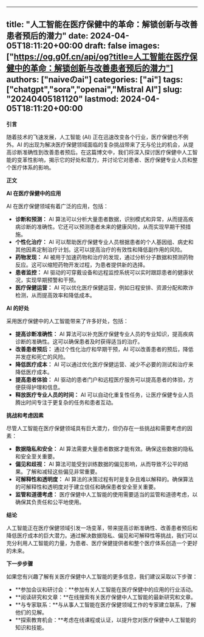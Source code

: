 
---
title: "人工智能在医疗保健中的革命：解锁创新与改善患者预后的潜力"
date: 2024-04-05T18:11:20+00:00
draft: false
images: ["https://og.g0f.cn/api/og?title=人工智能在医疗保健中的革命：解锁创新与改善患者预后的潜力"]
authors: ["naiveのai"]
categories: ["ai"]
tags: ["chatgpt","sora","openai","Mistral AI"]
slug: "20240405181120"
lastmod: 2024-04-05T18:11:20+00:00
---
**引言**

随着技术的飞速发展，人工智能 (AI) 正在迅速改变各个行业，医疗保健也不例外。AI 的出现为解决医疗保健领域面临的复杂挑战带来了无与伦比的机会，从提高诊断准确性到改善患者预后。在这篇博文中，我们将深入探讨医疗保健中人工智能的变革性影响，揭示它的好处和潜力，并讨论它对患者、医疗保健专业人员和整个医疗体系的影响。

**正文**

**AI 在医疗保健中的应用**

AI 在医疗保健领域有着广泛的应用，包括：

- **诊断和预测：** AI 算法可以分析大量患者数据，识别模式和异常，从而提高疾病诊断的准确性。它还可以预测患者未来的健康风险，从而实现早期干预措施。
- **个性化治疗：** AI 可以帮助医疗保健专业人员根据患者的个人基因组、病史和其他因素定制治疗计划。这可以提高治疗的有效性和降低副作用的风险。
- **药物发现：** AI 被用于加速药物和治疗的发现，通过分析分子数据和预测药物反应。这可以缩短药物开发过程，为患者提供新的选择。
- **患者监控：** AI 驱动的可穿戴设备和远程监控系统可以实时跟踪患者的健康状况，实现早期预警和干预。
- **医疗保健运营：** AI 可以优化医疗保健运营，例如日程安排、资源分配和欺诈检测，从而提高效率和降低成本。

**AI 的好处**

采用医疗保健中的人工智能带来了许多好处，包括：

- **提高诊断准确性：** AI 算法可以补充医疗保健专业人员的专业知识，提高疾病诊断的准确性。这可以确保患者及时获得适当的治疗。
- **改善患者预后：** 通过个性化治疗和早期干预，AI 可以改善患者的预后，降低并发症和死亡的风险。
- **降低医疗成本：** AI 可以通过优化医疗保健运营、减少不必要的测试和治疗来降低医疗成本。
- **提高患者体验：** AI 驱动的患者门户和远程医疗服务可以提高患者的体验，方便获得护理和信息。
- **释放医疗专业人员的时间：** AI 可以自动化重复性任务，让医疗保健专业人员腾出时间专注于更复杂的任务和患者互动。

**挑战和考虑因素**

尽管人工智能在医疗保健领域具有巨大潜力，但仍存在一些挑战和需要考虑的因素：

- **数据隐私和安全：** AI 算法需要大量患者数据才能有效。确保这些数据的隐私和安全至关重要。
- **偏见和歧视：** AI 算法可能受到训练数据的偏见影响，从而导致不公平的结果。了解和减轻这些偏见非常重要。
- **可解释性和透明度：** AI 算法的决策过程有时是复杂且难以解释的。确保算法的可解释性和透明度对于建立信任和确保患者安全至关重要。
- **监管和道德考虑：** 医疗保健中人工智能的使用需要适当的监管和道德考虑，以确保其负责任和公平地使用。

**结论**

人工智能正在医疗保健领域引发一场变革，带来提高诊断准确性、改善患者预后和降低医疗成本的巨大潜力。通过解决数据隐私、偏见和可解释性等挑战，我们可以充分利用人工智能的力量，为患者、医疗保健提供者和整个医疗体系创造一个更好的未来。

**下一步步骤**

如果您有兴趣了解有关医疗保健中人工智能的更多信息，我们建议采取以下步骤：

- **参加会议和研讨会：**参加有关人工智能在医疗保健中的应用的行业活动。
- **阅读研究和文章：**在线搜索有关医疗保健中人工智能的最新研究和文章。
- **与专家联系：**与从事人工智能在医疗保健领域工作的专家建立联系，了解他们的见解。
- **探索教育机会：**考虑在线课程或认证，以提升您对医疗保健中人工智能的知识和技能。